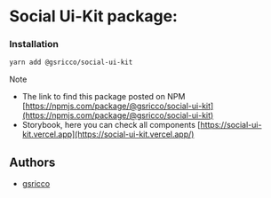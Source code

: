 # Social Ui-Kit package:


 ### Installation
 ```bash
 yarn add @gsricco/social-ui-kit
 ```


  > [!NOTE]
> - The link to find this package posted on NPM
    [https://npmjs.com/package/@gsricco/social-ui-kit](https://npmjs.com/package/@gsricco/social-ui-kit)
> - Storybook, here you can check all components
  [https://social-ui-kit.vercel.app](https://social-ui-kit.vercel.app/)


## Authors

- [gsricco](https://github.com/gsricco)